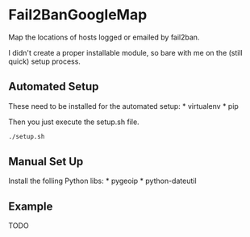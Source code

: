Fail2BanGoogleMap
=================

Map the locations of hosts logged or emailed by fail2ban.

I didn't create a proper installable module, so bare with me on the (still
quick) setup process.

Automated Setup
---------------

These need to be installed for the automated setup:
    * virtualenv
    * pip

Then you just execute the setup.sh file.

```bash
./setup.sh
```

Manual Set Up
-------------

Install the folling Python libs:
    * pygeoip
    * python-dateutil


Example
-------
TODO
